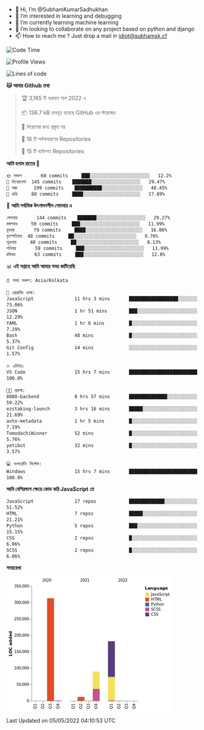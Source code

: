 - 👋 Hi, I’m @SubhamKumarSadhukhan
- 👀 I’m interested in learning and debugging
- 🌱 I’m currently learning machine learning
- 💞️ I’m looking to collaborate on any project based on python and django
- 📫 How to reach me ?
      Just drop a mail in idiot@subhamsk.cf

<!---
SubhamKumarSadhukhan/SubhamKumarSadhukhan is a ✨ special ✨ repository because its `README.md` (this file) appears on your GitHub profile.
You can click the Preview link to take a look at your changes.
--->


<!--START_SECTION:waka-->
![Code Time](http://img.shields.io/badge/Code%20Time-467%20hrs%2049%20mins-blue)

![Profile Views](http://img.shields.io/badge/%E0%A6%AA%E0%A7%8D%E0%A6%B0%E0%A7%8B%E0%A6%AB%E0%A6%BE%E0%A6%87%E0%A6%B2%20%E0%A6%A6%E0%A6%B0%E0%A7%8D%E0%A6%B6%E0%A6%A8-1-blue)

![Lines of code](https://img.shields.io/badge/%E0%A6%B9%E0%A7%8D%E0%A6%AF%E0%A6%BE%E0%A6%B2%E0%A7%8B%20%E0%A6%93%E0%A6%AF%E0%A6%BC%E0%A6%BE%E0%A6%B0%E0%A7%8D%E0%A6%B2%E0%A7%8D%E0%A6%A1%20%E0%A6%A5%E0%A7%87%E0%A6%95%E0%A7%87%20%E0%A6%86%E0%A6%AE%E0%A6%BF%20%E0%A6%B2%E0%A6%BF%E0%A6%96%E0%A7%87%E0%A6%9B%E0%A6%BF-599%20Thousand%20%E0%A6%95%E0%A7%8B%E0%A6%A1%E0%A7%87%E0%A6%B0%20%E0%A6%B2%E0%A6%BE%E0%A6%87%E0%A6%A8-blue)

**🐱 আমার Github তথ্য** 

> 🏆 3,165 টি অবদান সাল 2022 এ
 > 
> 📦 136.7 kB ব্যবহৃত হয়েছে GitHub এর স্টরেজের 
 > 
> 🚫 নিয়োগের জন্য প্রস্তুত নয়
 > 
> 📜 16 টি সর্বসাধারণের Repositories 
 > 
> 🔑 15 টি ব্যক্তিগত Repositories  
 > 
**আমি হলাম রাতের 🦉** 

```text
🌞 সকাল       60 commits     ███░░░░░░░░░░░░░░░░░░░░░░   12.2% 
🌆 দিনেরবেলা  145 commits    ███████░░░░░░░░░░░░░░░░░░   29.47% 
🌃 সন্ধা      199 commits    ██████████░░░░░░░░░░░░░░░   40.45% 
🌙 রাত্রি     88 commits     ████░░░░░░░░░░░░░░░░░░░░░   17.89%

```
📅 **আমি সর্বাধিক উৎপাদনশীল সোমবার এ** 

```text
সোমবার       144 commits    ███████░░░░░░░░░░░░░░░░░░   29.27% 
মঙ্গলবার     59 commits     ███░░░░░░░░░░░░░░░░░░░░░░   11.99% 
বুধবার       79 commits     ████░░░░░░░░░░░░░░░░░░░░░   16.06% 
বৃহস্পতিবার  48 commits     ██░░░░░░░░░░░░░░░░░░░░░░░   9.76% 
শুক্রবার     40 commits     ██░░░░░░░░░░░░░░░░░░░░░░░   8.13% 
শনিবার       59 commits     ███░░░░░░░░░░░░░░░░░░░░░░   11.99% 
রবিবার       63 commits     ███░░░░░░░░░░░░░░░░░░░░░░   12.8%

```


📊 **এই সপ্তাহে আমি আমার সময় কাটিয়েছি** 

```text
⌚︎ সময় অঞ্চল: Asia/Kolkata

💬 প্রোগ্রামিং ভাষা: 
JavaScript               11 hrs 3 mins       ██████████████████░░░░░░░   73.06% 
JSON                     1 hr 51 mins        ███░░░░░░░░░░░░░░░░░░░░░░   12.29% 
YAML                     1 hr 6 mins         █░░░░░░░░░░░░░░░░░░░░░░░░   7.29% 
Bash                     48 mins             █░░░░░░░░░░░░░░░░░░░░░░░░   5.37% 
Git Config               14 mins             ░░░░░░░░░░░░░░░░░░░░░░░░░   1.57%

🔥 এডিটর: 
VS Code                  15 hrs 7 mins       █████████████████████████   100.0%

🐱‍💻 প্রকল্ম: 
8080-backend             8 hrs 57 mins       ██████████████░░░░░░░░░░░   59.22% 
ezstaking-launch         3 hrs 16 mins       █████░░░░░░░░░░░░░░░░░░░░   21.69% 
auto-metadata            1 hr 5 mins         █░░░░░░░░░░░░░░░░░░░░░░░░   7.19% 
TomodachiWinner          52 mins             █░░░░░░░░░░░░░░░░░░░░░░░░   5.76% 
yetibot                  32 mins             █░░░░░░░░░░░░░░░░░░░░░░░░   3.57%

💻 অপারেটিং সিস্টেম: 
Windows                  15 hrs 7 mins       █████████████████████████   100.0%

```

**আমি বেশিরভাগ ক্ষেত্রে কোড করি JavaScript তে** 

```text
JavaScript               17 repos            █████████████░░░░░░░░░░░░   51.52% 
HTML                     7 repos             █████░░░░░░░░░░░░░░░░░░░░   21.21% 
Python                   5 repos             ███░░░░░░░░░░░░░░░░░░░░░░   15.15% 
CSS                      2 repos             █░░░░░░░░░░░░░░░░░░░░░░░░   6.06% 
SCSS                     2 repos             █░░░░░░░░░░░░░░░░░░░░░░░░   6.06%

```


**সময়রেখা**

![Chart not found](https://raw.githubusercontent.com/SubhamKumarSadhukhan/SubhamKumarSadhukhan/main/charts/bar_graph.png) 


 Last Updated on 05/05/2022 04:10:53 UTC
<!--END_SECTION:waka-->

